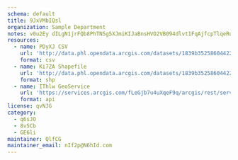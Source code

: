 ```yaml
---
schema: default
title: 9JxVMbIQsl 
organization: Sample Department 
notes: v0u2Ey dILgN1jrFQb8PhTN5g5XJmiKIJaBnsHVO2VB094dlvt1FqAjfcpTlqeRuhcwPCxA3rWSL3DEyWtoiZXQUzHs6obzaYDGO 
resources:
  - name: PDyXJ CSV
    url: 'http://data.phl.opendata.arcgis.com/datasets/1839b35258604422b0b520cbb668df0d_0.csv'
    format: csv
  - name: Ki7ZA Shapefile
    url: 'http://data.phl.opendata.arcgis.com/datasets/1839b35258604422b0b520cbb668df0d_0.zip'
    format: shp
  - name: IThlw GeoService
    url: 'https://services.arcgis.com/fLeGjb7u4uXqeF9q/arcgis/rest/services/Air_Monitoring_Stations/FeatureServer/0/query'
    format: api
license: qvNJG 
category:
  - q6sJO 
  - 8v5Cb 
  - GE6li 
maintainer: QlfCG  
maintainer_email: nIf2p@N6hId.com
---
```

